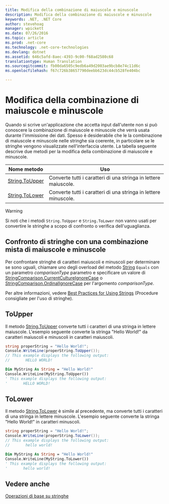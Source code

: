 ```yaml
---
title: Modifica della combinazione di maiuscole e minuscole
description: Modifica della combinazione di maiuscole e minuscole
keywords: .NET, .NET Core
author: stevehoag
manager: wpickett
ms.date: 07/26/2016
ms.topic: article
ms.prod: .net-core
ms.technology: .net-core-technologies
ms.devlang: dotnet
ms.assetid: 646c5afd-8aec-4393-9c00-f68ad2580c68
translationtype: Human Translation
ms.sourcegitcommit: fb00da6505c9edb6a49d2003ae9bcb8e74c11d6c
ms.openlocfilehash: f67c726b38657790deebb623dc44cb528fe404bc

---
```


# <a name="changing-case"></a>Modifica della combinazione di maiuscole e minuscole

Quando si scrive un'applicazione che accetta input dall'utente non si può conoscere la combinazione di maiuscole e minuscole che verrà usata durante l'immissione dei dati. Spesso è desiderabile che le la combinazione di maiuscole e minuscole nelle stringhe sia coerente, in particolare se le stringhe vengono visualizzate nell'interfaccia utente. La tabella seguente descrive due metodi per la modifica della combinazione di maiuscole e minuscole.

Nome metodo | Uso
----------- | ---
[String.ToUpper](xref:System.String.ToUpper) | Converte tutti i caratteri di una stringa in lettere maiuscole.
[String.ToLower](xref:System.String.ToLower) | Converte tutti i caratteri di una stringa in lettere minuscole.

> [!WARNING]  
> Si noti che i metodi `String.ToUpper` e `String.ToLower` non vanno usati per convertire le stringhe a scopo di confronto o verifica dell'uguaglianza. 

## <a name="comparing-strings-of-mixed-case"></a>Confronto di stringhe con una combinazione mista di maiuscole e minuscole

Per confrontare stringhe di caratteri maiuscoli e minuscoli per determinare se sono uguali, chiamare uno degli overload del metodo [String](xref:System) `Equals` con un parametro *comparisonType* parametro e specificare un valore di [StringComparison.CurrentCultureIgnoreCase](xref:System.StringComparison.CurrentCultureIgnoreCase) o [StringComparison.OrdinalIgnoreCase](xref:System.StringComparison.OrdinalIgnoreCase) per l'argomento *comparisonType*. 

Per altre informazioni, vedere [Best Practices for Using Strings](best-practices.md) (Procedure consigliate per l'uso di stringhe). 

## <a name="toupper"></a>ToUpper

Il metodo [String.ToUpper](xref:System.String.ToUpper) converte tutti i caratteri di una stringa in lettere maiuscole. L'esempio seguente converte la stringa "Hello World!" da caratteri maiuscoli e minuscoli in caratteri maiuscoli.

```csharp
string properString = "Hello World!";
Console.WriteLine(properString.ToUpper());
// This example displays the following output:
//       HELLO WORLD!
```

```vb
Dim MyString As String = "Hello World!"
Console.WriteLine(MyString.ToUpper())
' This example displays the following output:
'       HELLO WORLD!
```

## <a name="tolower"></a>ToLower

Il metodo [String.ToLower](xref:System.String.ToLower) è simile al precedente, ma converte tutti i caratteri di una stringa in lettere minuscole. L'esempio seguente converte la stringa "Hello World!" in caratteri minuscoli.

```csharp
string properString = "Hello World!";
Console.WriteLine(properString.ToLower());
// This example displays the following output:
//       hello world!
```

```vb
Dim MyString As String = "Hello World!"
Console.WriteLine(MyString.ToLower())
' This example displays the following output:
'       hello world!
```

## <a name="see-also"></a>Vedere anche

[Operazioni di base su stringhe](basic-string-operations.md)



<!--HONumber=Nov16_HO3-->


